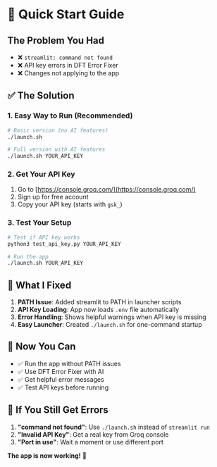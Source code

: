 # 🚀 Quick Start Guide

## The Problem You Had
- ❌ `streamlit: command not found` 
- ❌ API key errors in DFT Error Fixer
- ❌ Changes not applying to the app

## ✅ The Solution

### 1. **Easy Way to Run (Recommended)**
```bash
# Basic version (no AI features)
./launch.sh

# Full version with AI features
./launch.sh YOUR_API_KEY
```

### 2. **Get Your API Key**
1. Go to [https://console.groq.com/](https://console.groq.com/)
2. Sign up for free account
3. Copy your API key (starts with `gsk_`)

### 3. **Test Your Setup**
```bash
# Test if API key works
python3 test_api_key.py YOUR_API_KEY

# Run the app
./launch.sh YOUR_API_KEY
```

## 🔧 What I Fixed

1. **PATH Issue**: Added streamlit to PATH in launcher scripts
2. **API Key Loading**: App now loads `.env` file automatically  
3. **Error Handling**: Shows helpful warnings when API key is missing
4. **Easy Launcher**: Created `./launch.sh` for one-command startup

## 🎯 Now You Can

- ✅ Run the app without PATH issues
- ✅ Use DFT Error Fixer with AI
- ✅ Get helpful error messages
- ✅ Test API keys before running

## 🚨 If You Still Get Errors

1. **"command not found"**: Use `./launch.sh` instead of `streamlit run`
2. **"Invalid API Key"**: Get a real key from Groq console
3. **"Port in use"**: Wait a moment or use different port

**The app is now working!** 🎉 